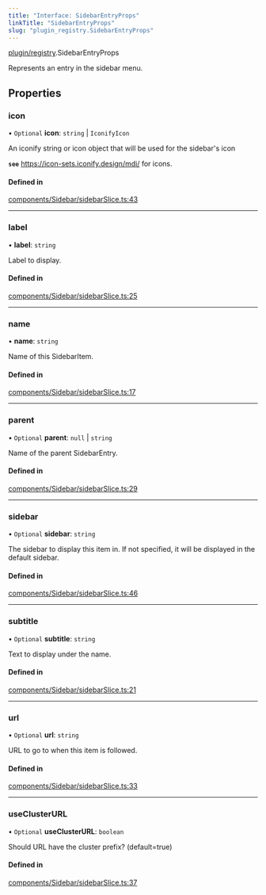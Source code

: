 ```yaml
---
title: "Interface: SidebarEntryProps"
linkTitle: "SidebarEntryProps"
slug: "plugin_registry.SidebarEntryProps"
---
```


[plugin/registry](../modules/plugin_registry.md).SidebarEntryProps

Represents an entry in the sidebar menu.

## Properties

### icon

• `Optional` **icon**: `string` \| `IconifyIcon`

An iconify string or icon object that will be used for the sidebar's icon

**`see`** https://icon-sets.iconify.design/mdi/ for icons.

#### Defined in

[components/Sidebar/sidebarSlice.ts:43](https://github.com/headlamp-k8s/headlamp/blob/e3b4c5c7/frontend/src/components/Sidebar/sidebarSlice.ts#L43)

___

### label

• **label**: `string`

Label to display.

#### Defined in

[components/Sidebar/sidebarSlice.ts:25](https://github.com/headlamp-k8s/headlamp/blob/e3b4c5c7/frontend/src/components/Sidebar/sidebarSlice.ts#L25)

___

### name

• **name**: `string`

Name of this SidebarItem.

#### Defined in

[components/Sidebar/sidebarSlice.ts:17](https://github.com/headlamp-k8s/headlamp/blob/e3b4c5c7/frontend/src/components/Sidebar/sidebarSlice.ts#L17)

___

### parent

• `Optional` **parent**: ``null`` \| `string`

Name of the parent SidebarEntry.

#### Defined in

[components/Sidebar/sidebarSlice.ts:29](https://github.com/headlamp-k8s/headlamp/blob/e3b4c5c7/frontend/src/components/Sidebar/sidebarSlice.ts#L29)

___

### sidebar

• `Optional` **sidebar**: `string`

The sidebar to display this item in. If not specified, it will be displayed in the default sidebar.

#### Defined in

[components/Sidebar/sidebarSlice.ts:46](https://github.com/headlamp-k8s/headlamp/blob/e3b4c5c7/frontend/src/components/Sidebar/sidebarSlice.ts#L46)

___

### subtitle

• `Optional` **subtitle**: `string`

Text to display under the name.

#### Defined in

[components/Sidebar/sidebarSlice.ts:21](https://github.com/headlamp-k8s/headlamp/blob/e3b4c5c7/frontend/src/components/Sidebar/sidebarSlice.ts#L21)

___

### url

• `Optional` **url**: `string`

URL to go to when this item is followed.

#### Defined in

[components/Sidebar/sidebarSlice.ts:33](https://github.com/headlamp-k8s/headlamp/blob/e3b4c5c7/frontend/src/components/Sidebar/sidebarSlice.ts#L33)

___

### useClusterURL

• `Optional` **useClusterURL**: `boolean`

Should URL have the cluster prefix? (default=true)

#### Defined in

[components/Sidebar/sidebarSlice.ts:37](https://github.com/headlamp-k8s/headlamp/blob/e3b4c5c7/frontend/src/components/Sidebar/sidebarSlice.ts#L37)
